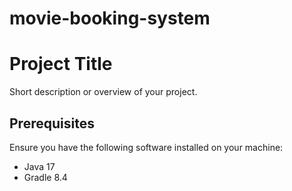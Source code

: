 # movie-booking-system


# Project Title

Short description or overview of your project.

## Prerequisites

Ensure you have the following software installed on your machine:

- Java 17
- Gradle 8.4